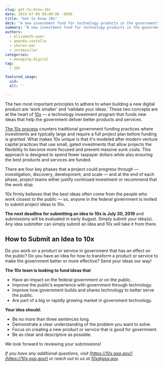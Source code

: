 ```yaml
---
slug: get-to-know-10x
date: 2019-07-09 09:00:00 -0500
title: "Get to Know 10x"
deck: "A new investment fund for technology products in the government"
summary: "A new investment fund for technology products in the government"
authors:
  - elizabeth-ayer
  - amanda-costello
  - sharon-mar
  - jeremyzilar
categories:
  - managing-digital
tag:
  - 10x

featured_image:
  uid:
  alt: ''

---
```


The two most important principles to adhere to when building a new digital product are ‘work smaller’ and ‘validate your ideas.’ These two concepts are at the heart of [10x](https://10x.gsa.gov/) — a technology investment program that funds new ideas that help the government deliver better products and services.

[The 10x process](https://10x.gsa.gov/the-10x-process/) counters traditional government funding practices where investments are typically large and require a full project plan before funding is granted. What makes 10x unique is that it's modeled after modern venture capital practices that use small, gated investments that allow projects the flexibility to become more focused and prevent massive sunk costs. This approach is designed to spend fewer taxpayer dollars while also ensuring the best products and services are funded.

There are four key phases that a project could progress through — investigation, discovery, development, and scale — and at the end of each phase, project teams either justify continued investment or recommend that the work stop.

10x firmly believes that the best ideas often come from the people who work closest to the public — so, anyone in the federal government is invited to submit project ideas to 10x.

**The next deadline for submitting an idea to 10x is July 30, 2019** and submissions will be evaluated in early August. Simply submit your idea(s). Any idea submitter can simply submit an idea and 10x will take it from there.

## How to Submit an Idea to 10x
Do you work on a product or service in government that has an effect on the public? Do you have an idea for how to transform a product or service to make the government better or more effective? Send your ideas our way!

**The 10x team is looking to fund ideas that**
- Have an impact on the federal government or on the public.
- Improve the public’s experience with government through technology.
- Improve how government builds and shares technology to better serve the public.
- Are part of a big or rapidly growing market in government technology.

**Your idea should:**
- Be no more than three sentences long.
- Demonstrate a clear understanding of the problem you want to solve.
- Focus on creating a new product or service that is good for government.
- Be as clear and descriptive as possible.

We look forward to reviewing your submissions!

_If you have any additional questions, visit [https://10x.gsa.gov/](https://10x.gsa.gov/) or reach out to us at [10x@gsa.gov](mailto:10x@gsa.gov)._
